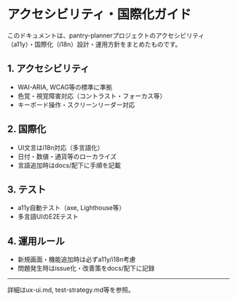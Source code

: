 # アクセシビリティ・国際化ガイド

このドキュメントは、pantry-plannerプロジェクトのアクセシビリティ（a11y）・国際化（i18n）設計・運用方針をまとめたものです。

## 1. アクセシビリティ

- WAI-ARIA, WCAG等の標準に準拠
- 色覚・視覚障害対応（コントラスト・フォーカス等）
- キーボード操作・スクリーンリーダー対応

## 2. 国際化

- UI文言はi18n対応（多言語化）
- 日付・数値・通貨等のローカライズ
- 言語追加時はdocs/配下に手順を記載

## 3. テスト

- a11y自動テスト（axe, Lighthouse等）
- 多言語UIのE2Eテスト

## 4. 運用ルール

- 新規画面・機能追加時は必ずa11y/i18n考慮
- 問題発生時はissue化・改善策をdocs/配下に記録

---

詳細はux-ui.md, test-strategy.md等を参照。
